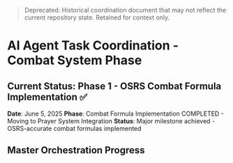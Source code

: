 > Deprecated: Historical coordination document that may not reflect the current repository state. Retained for context only.

# AI Agent Task Coordination - Combat System Phase

## Current Status: Phase 1 - OSRS Combat Formula Implementation ✅

**Date**: June 5, 2025
**Phase**: Combat Formula Implementation COMPLETED - Moving to Prayer System Integration
**Status**: Major milestone achieved - OSRS-accurate combat formulas implemented

## Master Orchestration Progress